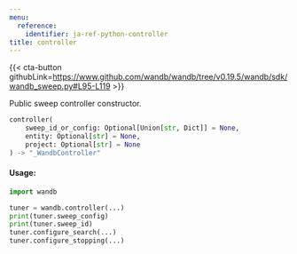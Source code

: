 ```yaml
---
menu:
  reference:
    identifier: ja-ref-python-controller
title: controller
---
```


{{< cta-button githubLink=https://www.github.com/wandb/wandb/tree/v0.19.5/wandb/sdk/wandb_sweep.py#L95-L119 >}}

Public sweep controller constructor.

```python
controller(
    sweep_id_or_config: Optional[Union[str, Dict]] = None,
    entity: Optional[str] = None,
    project: Optional[str] = None
) -> "_WandbController"
```

#### Usage:

```python
import wandb

tuner = wandb.controller(...)
print(tuner.sweep_config)
print(tuner.sweep_id)
tuner.configure_search(...)
tuner.configure_stopping(...)
```